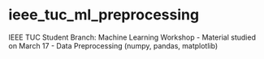 # ieee_tuc_ml_preprocessing
ΙΕΕΕ TUC Student Branch: Machine Learning Workshop - Material studied on March 17 - Data Preprocessing (numpy, pandas, matplotlib) 
